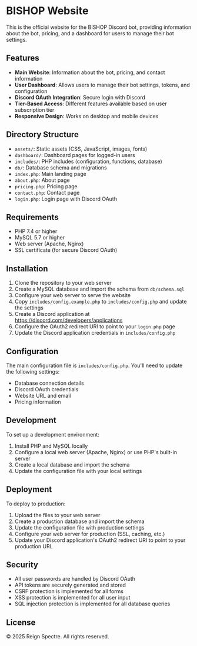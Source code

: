 # BISHOP Website

This is the official website for the BISHOP Discord bot, providing information about the bot, pricing, and a dashboard for users to manage their bot settings.

## Features

- **Main Website**: Information about the bot, pricing, and contact information
- **User Dashboard**: Allows users to manage their bot settings, tokens, and configuration
- **Discord OAuth Integration**: Secure login with Discord
- **Tier-Based Access**: Different features available based on user subscription tier
- **Responsive Design**: Works on desktop and mobile devices

## Directory Structure

- `assets/`: Static assets (CSS, JavaScript, images, fonts)
- `dashboard/`: Dashboard pages for logged-in users
- `includes/`: PHP includes (configuration, functions, database)
- `db/`: Database schema and migrations
- `index.php`: Main landing page
- `about.php`: About page
- `pricing.php`: Pricing page
- `contact.php`: Contact page
- `login.php`: Login page with Discord OAuth

## Requirements

- PHP 7.4 or higher
- MySQL 5.7 or higher
- Web server (Apache, Nginx)
- SSL certificate (for secure Discord OAuth)

## Installation

1. Clone the repository to your web server
2. Create a MySQL database and import the schema from `db/schema.sql`
3. Configure your web server to serve the website
4. Copy `includes/config.example.php` to `includes/config.php` and update the settings
5. Create a Discord application at https://discord.com/developers/applications
6. Configure the OAuth2 redirect URI to point to your `login.php` page
7. Update the Discord application credentials in `includes/config.php`

## Configuration

The main configuration file is `includes/config.php`. You'll need to update the following settings:

- Database connection details
- Discord OAuth credentials
- Website URL and email
- Pricing information

## Development

To set up a development environment:

1. Install PHP and MySQL locally
2. Configure a local web server (Apache, Nginx) or use PHP's built-in server
3. Create a local database and import the schema
4. Update the configuration file with your local settings

## Deployment

To deploy to production:

1. Upload the files to your web server
2. Create a production database and import the schema
3. Update the configuration file with production settings
4. Configure your web server for production (SSL, caching, etc.)
5. Update your Discord application's OAuth2 redirect URI to point to your production URL

## Security

- All user passwords are handled by Discord OAuth
- API tokens are securely generated and stored
- CSRF protection is implemented for all forms
- XSS protection is implemented for all user input
- SQL injection protection is implemented for all database queries

## License

© 2025 Reign Spectre. All rights reserved.
